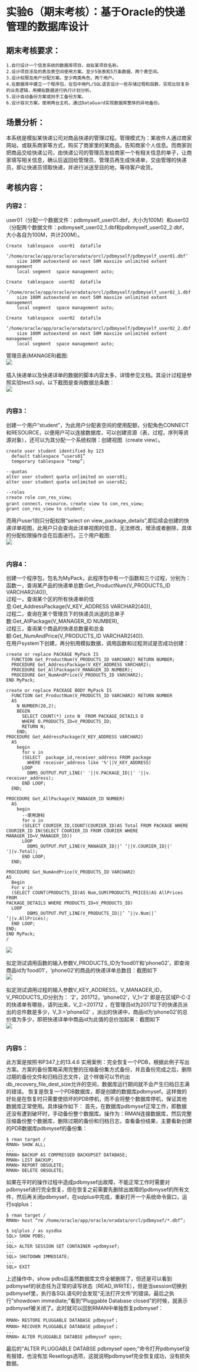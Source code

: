 # 实验6（期末考核）：基于Oracle的快递管理的数据库设计

## 期末考核要求：
    1.自行设计一个信息系统的数据库项目，自拟某项目名称。
    2.设计项目涉及的表及表空间使用方案。至少5张表和5万条数据，两个表空间。
    3.设计权限及用户分配方案。至少两类角色，两个用户。
    4.在数据库中建立一个程序包，在包中用PL/SQL语言设计一些存储过程和函数，实现比较复杂的业务逻辑，用模拟数据进行执行计划分析。
    5.设计自动备份方案或则手工备份方案。
    6.设计容灾方案。使用两台主机，通过DataGuard实现数据库整体的异地备份。
##  场景分析：
  本系统是模拟某快递公司对商品快递的管理过程。管理模式为：某收件人通过商家网站，或联系商家等方式，购买了商家里的某商品，告知商家个人信息。而商家则把商品交给快递公司，由快递公司的管理员发给商家一个有相关信息的单子，让商家填写相关信息，确认后返回给管理员，管理员再生成快递单，交由管理的快递员，即让快递员领取快递，并进行派送至目的地，等待客户收货。

## 考核内容：
### 内容2：
  user01（分配一个数据文件：pdbmyself_user01.dbf，大小为100M）和user02（分配两个数据文件：pdbmyself_user02_1.dbf和pdbmyself_user02_2.dbf，大小各自为100M，共计200M）。
    
    Create  tablespace  user01  datafile 
        ‘/home/oracle/app/oracle/oradata/orcl/pdbmyself/pdbmyself_user01.dbf’
        size 100M autoextend on next 50M maxsize unlimited extent management 
        local segment  space management auto;

    Create  tablespace  user02  datafile 
        ‘/home/oracle/app/oracle/oradata/orcl/pdbmyself/pdbmyself_user02_1.dbf’
        size 100M autoextend on next 50M maxsize unlimited extent management 
        local segment  space management auto;

    Create  tablespace  user02  datafile
        ‘/home/oracle/app/oracle/oradata/orcl/pdbmyself/pdbmyself_user02_2.dbf’
        size 100M autoextend on next 50M maxsize unlimited extent management 
        local segment  space management auto;
  管理员表(MANAGER)截图:<br>
![](./1.png)<br><br>
  插入快递单以及快递详单的数据的脚本内容太多，详情参见文档。其设计过程是参照实验test3.sql，以下截图是查询数据总条数：<br>
![](./2.png)<br><br>

###  内容3：
  创建一个用户“student”，为此用户分配表空间的使用配额，分配角色CONNECT和RESOURCE，以便用户可以连接数据库，可以创建资源（表，过程，序列等资源对象），还可以为其分配一个系统权限：创建视图（create view）。<br>
    
    create user student identified by 123
      default tablespace “users01”
      temporary tablespace “temp”;

    --quotas
    alter user student quota unlimited on users01;
    alter user student quota unlimited on users02;

    --roles
    create role con_res_view;
    grant connect，resource，create view to con_res_view;
    grant con_res_view to student;
  而用户user1则只分配权限“select on view_package_details”,即后续会创建的快递详单视图，此用户只会查询此详单视图的信息，无法修改，增添或者删除，具体的分配权限操作会在后面进行。三个用户截图:<br>
![](./3.png)<br><br>

###  内容4：
  创建一个程序包，包名为MyPack，此程序包中有一个函数和三个过程，分别为：
    函数一，查询某产品的快递单总数:Get_ProductNum(V_PRODUCTS_ID VARCHAR2(40)),<br>
    过程一，查询某个区的所有快递单的信息:Get_AddressPackage(V_KEY_ADDRESS VARCHAR2(40)),<br>
    过程二，查询在某个管理员下的快递员派送的总单子数:Get_AllPackage(V_MANAGER_ID NUMBER),<br>
    过程三，查询某个商品的快递总数量和总金额:Get_NumAndPrice(V_PRODUCTS_ID VARCHAR2(40)).<br>
  在用户system下创建，再分别用模拟数据，调用函数和过程测试是否成功创建：
    
    create or replace PACKAGE MyPack IS
      FUNCTION Get_ProductNum(V_PRODUCTS_ID VARCHAR2) RETURN NUMBER;
      PROCEDURE Get_AddressPackage(V_KEY_ADDRESS VARCHAR2);
      PROCEDURE Get_AllPackage(V_MANAGER_ID NUMBER);
      PROCEDURE Get_NumAndPrice(V_PRODUCTS_ID VARCHAR2);
    END MyPack;

    create or replace PACKAGE BODY MyPack IS
      FUNCTION Get_ProductNum(V_PRODUCTS_ID VARCHAR2) RETURN NUMBER
      AS
        N NUMBER(20,2);
        BEGIN
          SELECT COUNT(*) into N  FROM PACKAGE_DETAILS O
          WHERE O.PRODUCTS_ID=V_PRODUCTS_ID;
          RETURN N;
        END;
    PROCEDURE Get_AddressPackage(V_KEY_ADDRESS VARCHAR2)
      AS
        begin
          for v in
          (SELECT  package_id,receiver_address FROM package
            WHERE receiver_address like '%'||V_KEY_ADDRESS)
          LOOP
            DBMS_OUTPUT.PUT_LINE(' '||V.PACKAGE_ID||' '||v. receiver_address);
          END LOOP;
      END;

    PROCEDURE Get_AllPackage(V_MANAGER_ID NUMBER)
      AS
        begin 
          --使用游标
          for v in
          (SELECT COURIER_ID,COUNT(COURIER_ID)AS Total FROM PACKAGE WHERE COURIER_ID IN(SELECT COURIER_ID FROM COURIER WHERE MANAGER_ID=V_MANAGER_ID))
          LOOP
            DBMS_OUTPUT.PUT_LINE(V_MANAGER_ID||‘ ‘||V.COURIER_ID||' '||v.Total);
          END LOOP;
      END;

    PROCEDURE Get_NumAndPrice(V_PRODUCTS_ID VARCHAR2)
    AS
      Begin
      For v in
      (SELECT COUNT(PRODUCTS_ID)AS Num,SUM(PRODUCTS_PRICES)AS AllPrices FROM 
    PACKAGE_DETAILS WHERE PRODUCTS_ID=V_PRODUCTS_ID)
      LOOP
            DBMS_OUTPUT.PUT_LINE(V_PRODUCTS_ID||’ ’||v.Num||’ ‘||v.AllPrices);
      END LOOP;
    END;
    END MyPack;
    /
![](./6.png)<br><br>
  拟定测试调用函数的输入参数V_PRODUCTS_ID为‘food01’和’phone02’，即查询商品id为‘food01’，‘phone02’的商品的快递详单总数目：截图如下<br>
![](./4.png)<br><br>
  拟定测试调用过程的输入参数V_KEY_ADDRESS，V_MANAGER_ID，V_PRODUCTS_ID分别为：
  ‘2’，201712，‘phone02’，V_1=’2’ 即是在区域P-C-2的快递单有哪些，请列出来，V_2:=201712 ，在管理员id为201712下的快递员派出的总件数是多少，V_3:=’phone02’ ，派出的快递中，商品id为‘phone02’的总价值为多少，即把快递详单中商品id为此值的总价加起来：截图如下<br>
![](./5.png)<br><br>



### 内容5：
  此方案是按照书P347上的13.4.6 实用案例：完全恢复一个PDB，根据此例子写出方案。方案的备份策略采用完整的压缩备份集方式备份，并且备份完成之后，删除过期的备份文件和归档日志文件，这个样做可以节约出db_recovery_file_dest_size允许的空间，数据库运行期间就不会产生归档日志满的错误。
  恢复是恢复一个PDB数据库，即是创建的数据库pdbmysef。这样做的好处是在恢复时只需要使损坏的PDB停机，而不会将整个数据库停机，保证其他数据库正常使用。具体操作如下：
  首先，在数据库pdbmysef正常工作，即数据还没有遭到破坏时，手动备份整个数据库。操作为：RMAN连接数据库，然后完整压缩备份整个数据库，删除过期的备份和归档日志，查看备份结果，主要看新创建的PDB数据库pdbmysef的备份集：
    
    $ rman target /
    RMAN> SHOW ALL;
    ...
    RMAN> BACKUP AS COMPRESSED BACKUPSET DATABASE;
    RMAN> LIST BACKUP;
    RMAN> REPORT OBSOLETE;
    RMAN> DELETE OBSOLETE;
  如果在平时的操作过程中造成pdbmysef出故障，不能正常工作时需要对pdbmysef进行完全恢复，但在恢复之前需要先删除出故障的pdbmysef的所有文件，然后再关闭pdbmysef，在sqlplus中完成，重新打开一个系统命令窗口，运行sqlplus：
    
    $ rman target /
    RMAN> host “rm /home/oracle/app/oracle/oradata/orcl/pdbmysef/*.dbf”;
  
    $ sqlplus / as sysdba
    SQL> SHOW PDBS;
    ...
    SQL> ALTER SESSION SET CONTAINER =pdbmysef;
    ...
    SQL> SHUTDOWN IMMEDIATE;
    ...
    SQL> EXIT
  上述操作中，show pdbs后虽然数据库文件全被删除了，但还是可以看到pdbmysef的状态任为正常的读写状态（READ_WRITE），但是当session切换到pdbmysef里，执行各SQL语句时会发现“无法打开文件”的错误。最后之执行“showdown immediate;”看到“Pluggable Database closed”的时候，就表示pdbmysef被关闭了。此时就可以回到RMAN中单独恢复pdbmysef：
    
    RMAN> RESTORE PLUGGABLE DATABASE pdbmysef；
    RMAN> RECOVER PLUGGABLE DATABASE pdbmysef；
    ...
    RMAN> ALTER PLUGGABLE DATABSE pdbmysef open;
  最后的“ALTER PLUGGABLE DATABSE pdbmysef open;”命令打开pdbmysef没有报错，也没有加
  Resetlogs选项，这就说明pdbmysef完全恢复成功，没有损失数据。








